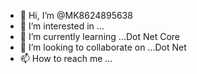 - 👋 Hi, I’m @MK8624895638
- 👀 I’m interested in ...
- 🌱 I’m currently learning ...Dot Net Core
- 💞️ I’m looking to collaborate on ...Dot Net 
- 📫 How to reach me ...

<!---
MK8624895638/MK8624895638 is a ✨ special ✨ repository because its `README.md` (this file) appears on your GitHub profile.
You can click the Preview link to take a look at your changes.
--->
